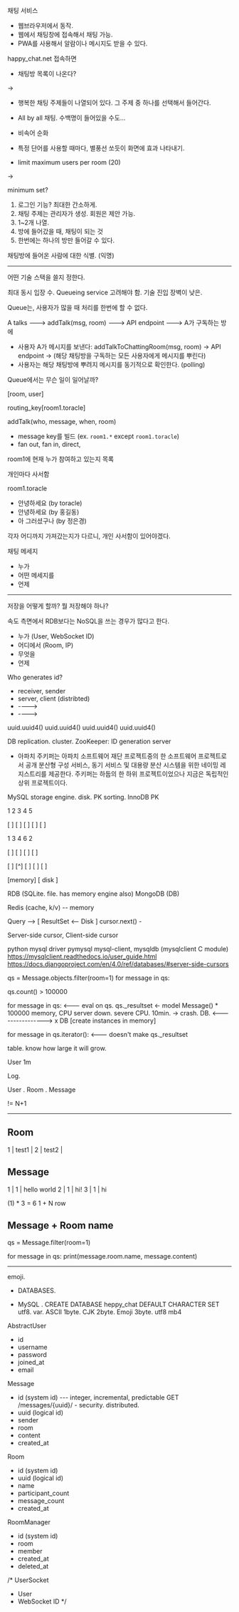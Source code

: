 채팅 서비스

- 웹브라우저에서 동작.
- 웹에서 채팅창에 접속해서 채팅 가능.
- PWA를 사용해서 알람이나 메시지도 받을 수 있다.

happy_chat.net 접속하면

- 채팅방 목록이 나온다?

->

- 행복한 채팅 주제들이 나열되어 있다. 그 주제 중 하나를 선택해서 들어간다.
- All by all 채팅. 수백명이 들어있을 수도...
- 비속어 순화
- 특정 단어를 사용할 때마다, 별풍선 쏘듯이 화면에 효과 나타내기.

- limit maximum users per room (20)

->

minimum set?

1. 로그인 기능? 최대한 간소하게.
2. 채팅 주제는 관리자가 생성. 회원은 제안 가능.
3. 1~2개 나열.
4. 방에 들어갔을 때, 채팅이 되는 것
5. 한번에는 하나의 방만 들어갈 수 있다.

채팅방에 들어온 사람에 대한 식별. (익명)

---

어떤 기술 스택을 쓸지 정한다.

최대 동시 입장 수.
Queueing service 고려해야 함.
기술 진입 장벽이 낮은.

Queue는, 사용자가 많을 때 처리를 한번에 할 수 없다.

A talks ---> addTalk(msg, room) ---> API endpoint ---> A가 구독하는 방에

- 사용자 A가 메시지를 보낸다: addTalkToChattingRoom(msg, room) -> API endpoint -> (해당 채팅방을 구독하는 모든 사용자에게 메시지를 뿌린다)
- 사용자는 해당 채팅방에 뿌려지 메시지를 동기적으로 확인한다. (polling)

Queue에서는 무슨 일이 일어날까?

[room, user]

routing_key[room1.toracle]

addTalk(who, message, when, room)

- message key를 빌드 (ex. `room1.*` except `room1.toracle`)
- fan out, fan in, direct,

room1에 현재 누가 참여하고 있는지 목록

개인마다 사서함

room1.toracle

- 안녕하세요 (by toracle)
- 안녕하세요 (by 홍길동)
- 아 그러셨구나 (by 정은경)

각자 어디까지 가져갔는지가 다르니, 개인 사서함이 있어야겠다.

채팅 메세지

- 누가
- 어떤 메세지를
- 언제

---

저장을 어떻게 할까? 뭘 저장해야 하나?

속도 측면에서 RDB보다는 NoSQL을 쓰는 경우가 많다고 한다.

- 누가 (User, WebSocket ID)
- 어디에서 (Room, IP)
- 무엇을
- 언제

Who generates id?

- receiver, sender
- server, client (distribted)
- ----> <uuid>
- <uuid> ---->

uuid.uuid4()
uuid.uuid4()
uuid.uuid4()
uuid.uuid4()

DB replication. cluster.
ZooKeeper: ID generation server

- 아파치 주키퍼는 아파치 소프트웨어 재단 프로젝트중의 한 소프트웨어 프로젝트로서 공개 분산형 구성 서비스, 동기 서비스 및 대용량 분산 시스템을 위한 네이밍 레지스트리를 제공한다. 주키퍼는 하둡의 한 하위 프로젝트이었으나 지금은 독립적인 상위 프로젝트이다.

MySQL storage engine. disk. PK sorting.
InnoDB PK

1
2
3
4
5

[ ] [ ] [ ] [ ] [ ]

1
3
4
6
2

[ ] [ ] [ ] [ ]

[ ] [^] [ ] [ ] [ ]

[memory]
[ disk ]

RDB (SQLite. file. has memory engine also)
MongoDB (DB)

Redis (cache, k/v) -- memory

Query --> [ ResultSet <-- Disk ]
<Cursor>
cursor.next() -

Server-side cursor, Client-side cursor

python mysql driver
pymysql
mysql-client, mysqldb (mysqlclient C module)
https://mysqlclient.readthedocs.io/user_guide.html
https://docs.djangoproject.com/en/4.0/ref/databases/#server-side-cursors

qs = Message.objects.filter(room=1)
for message in qs:

qs.count() > 100000

for message in qs: <--- eval on qs.
qs.\_resultset
<- model Message() \* 100000
memory, CPU
server down. severe CPU. 10min. -> crash. DB.
<---------------->
x DB [create instances in memory]

for message in qs.iterator():
<--- doesn't make qs.\_resultset

table. know how large it will grow.

User 1m

Log.

User .
Room .
Message

!= N+1

---

## Room

1 | test1 |
2 | test2 |

## Message

1 | 1 | hello world
2 | 1 | hi!
3 | 1 | hi

(1) \* 3 = 6
1 + N row

## Message + Room name

qs = Message.filter(room=1)

for message in qs:
print(message.room.name, message.content)

---

emoji.

- DATABASES.

- MySQL . CREATE DATABASE heppy_chat DEFAULT CHARACTER SET utf8. var. ASCII 1byte. CJK 2byte. Emoji 3byte. utf8 mb4

AbstractUser

- id
- username
- password
- joined_at
- email

Message

- id (system id) --- integer, incremental, predictable GET /messages/{uuid}/ - security. distributed.
- uuid (logical id)
- sender
- room
- content
- created_at

Room

- id (system id)
- uuid (logical id)
- name
- participant_count
- message_count
- created_at

RoomManager

- id (system id)
- room
- member
- created_at
- deleted_at

/\*
UserSocket

- User
- WebSocket ID
  \*/
